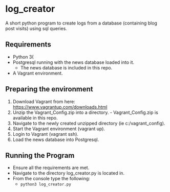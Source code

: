 # log_creator
A short python program to create logs from a database (containing blog post visits) using sql queries.
## Requirements
- Python 3(
- Postgresql running with the news database loaded into it.
  - The news database is included in this repo.
- A Vagrant environment.

## Preparing the environment
  1. Download Vagrant from here: https://www.vagrantup.com/downloads.html
  2. Unzip the Vagrant_Config.zip into a directory.
    - Vagrant_Config.zip is available in this repo.
  3. Navigate to the newly created unzipped directory (ie c:/vagrant_config).
  4. Start the Vagrant environment (vagrant up).
  5. Login to Vagrant (vagrant ssh).
  6. Load the news database into Postgresql.

## Running the Program
- Ensure all the requirements are met.
- Navigate to the directory log_creator.py is located in.
- From the console type the following:
    - `python3 log_creator.py`
